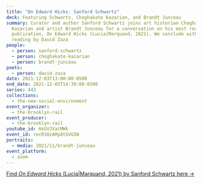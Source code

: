 ```yaml
---
title: "On Edward Hicks: Sanford Schwartz"
deck: Featuring Schwartz, Choghakate Kazarian, and Brandt Junceau
summary: Curator and author Sanford Schwartz joins art historian Choghakate
  Kazarian and artist Brandt Junceau for a conversation on his most recent
  publication, On Edward Hicks (Lucia|Marquand, 2021). We conclude with a poetry
  reading by David Zaza
people:
  - person: sanford-schwartz
  - person: choghakate-kazarian
  - person: brandt-junceau
poets:
  - person: david-zaza
date: 2021-12-03T13:00:00-0500
end_date: 2021-12-03T14:30:00-0500
series: 443
collections:
  - the-new-social-environment
event_organizer:
  - the-brooklyn-rail
event_producer:
  - the-brooklyn-rail
youtube_id: HsGVJVatMWk
event_id: recR3OzAMy8tGVG5N
portraits:
  - media: 2021/11/brandt-junceau
event_platform:
  - zoom
---
```

[Find *On Edward Hicks* (Lucia|Marquand, 2021) by Sanford Schwartz here →](https://www.artbook.com/9781646570065.html)